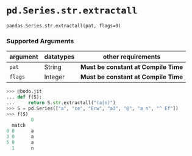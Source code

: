# `pd.Series.str.extractall`

`pandas.Series.str.extractall(pat, flags=0)`

### Supported Arguments

| argument | datatypes | other requirements |
|----------|-----------|--------------------------------------|
| `pat` | String | **Must be constant at Compile Time** |
| `flags` | Integer | **Must be constant at Compile Time** |

```py
>>> @bodo.jit
... def f(S):
...     return S.str.extractall("(a|n)")
>>> S = pd.Series(["a", "ce", "Erw", "a3", "@", "a n", "^ Ef"])
>>> f(S)
         0
  match
0 0      a
3 0      a
5 0      a
  1      n
```
